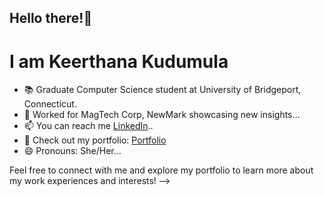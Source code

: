 
 ## Hello there!👋 
 # I am Keerthana Kudumula
- 📚 Graduate Computer Science student at University of Bridgeport, Connecticut.
- 💼 Worked for MagTech Corp, NewMark showcasing new insights...
- 📫 You can reach me [LinkedIn](http://linkedin.com/in/keerthana-reddy-ft25)..
- 💬 Check out my portfolio: [Portfolio](https://keerthanareddy1125.github.io/Keerthana.github.io/) 
- 😄 Pronouns: She/Her...

Feel free to connect with me and explore my portfolio to learn more about my work experiences and interests! -->


